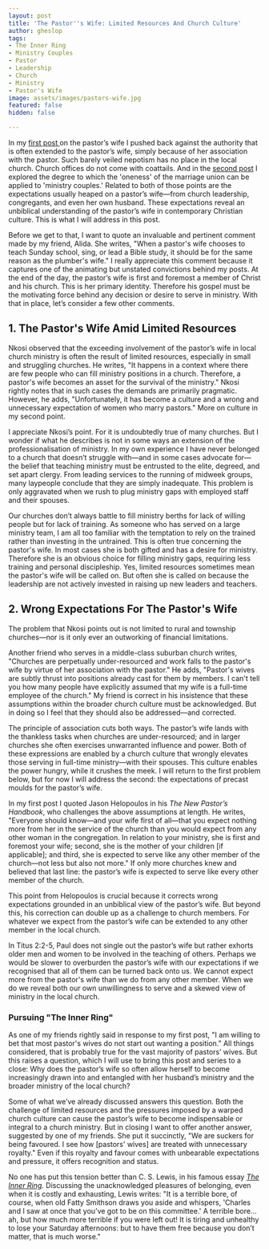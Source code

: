 ```yaml
---
layout: post
title: 'The Pastor''s Wife: Limited Resources And Church Culture'
author: gheslop
tags:
- The Inner Ring
- Ministry Couples
- Pastor
- Leadership
- Church
- Ministry
- Pastor's Wife
image: assets/images/pastors-wife.jpg
featured: false
hidden: false

---
```

In my [first post ](https://rekindle.co.za/content/2021-03-10-pastor-s-wife "Pastor's Wife Is Not A Church Office")on the pastor’s wife I pushed back against the authority that is often extended to the pastor’s wife, simply because of her association with the pastor. Such barely veiled nepotism has no place in the local church. Church offices do not come with coattails. And in the [second post](https://rekindle.co.za/content/2021-04-07-pastor-s-wife-marriage-and-ministry "Marriage And Ministry") I explored the degree to which the 'oneness' of the marriage union can be applied to 'ministry couples.' Related to both of those points are the expectations usually heaped on a pastor’s wife—from church leadership, congregants, and even her own husband. These expectations reveal an unbiblical understanding of the pastor’s wife in contemporary Christian culture. This is what I will address in this post.

Before we get to that, I want to quote an invaluable and pertinent comment made by my friend, Alida. She writes, "When a pastor's wife chooses to teach Sunday school, sing, or lead a Bible study, it should be for the same reason as the plumber's wife." I really appreciate this comment because it captures one of the animating but unstated convictions behind my posts. At the end of the day, the pastor’s wife is first and foremost a member of Christ and his church. This is her primary identity. Therefore his gospel must be the motivating force behind any decision or desire to serve in ministry. With that in place, let’s consider a few other comments.

## **1. The Pastor's Wife Amid Limited Resources**

Nkosi observed that the exceeding involvement of the pastor’s wife in local church ministry is often the result of limited resources, especially in small and struggling churches. He writes, "It happens in a context where there are few people who can fill ministry positions in a church. Therefore, a pastor's wife becomes an asset for the survival of the ministry." Nkosi rightly notes that in such cases the demands are primarily pragmatic. However, he adds, "Unfortunately, it has become a culture and a wrong and unnecessary expectation of women who marry pastors." More on culture in my second point.

I appreciate Nkosi’s point. For it is undoubtedly true of many churches. But I wonder if what he describes is not in some ways an extension of the professionalisation of ministry. In my own experience I have never belonged to a church that doesn’t struggle with—and in some cases advocate for—the belief that teaching ministry must be entrusted to the elite, degreed, and set apart clergy. From leading services to the running of midweek groups, many laypeople conclude that they are simply inadequate. This problem is only aggravated when we rush to plug ministry gaps with employed staff and their spouses.

Our churches don’t always battle to fill ministry berths for lack of willing people but for lack of training. As someone who has served on a large ministry team, I am all too familiar with the temptation to rely on the trained rather than investing in the untrained. This is often true concerning the pastor's wife. In most cases she is both gifted and has a desire for ministry. Therefore she is an obvious choice for filling ministry gaps, requiring less training and personal discipleship. Yes, limited resources sometimes mean the pastor's wife will be called on. But often she is called on because the leadership are not actively invested in raising up new leaders and teachers.

## **2. Wrong Expectations For The Pastor's Wife**

The problem that Nkosi points out is not limited to rural and township churches—nor is it only ever an outworking of financial limitations.

Another friend who serves in a middle-class suburban church writes, "Churches are perpetually under-resourced and work falls to the pastor's wife by virtue of her association with the pastor." He adds, "Pastor's wives are subtly thrust into positions already cast for them by members. I can't tell you how many people have explicitly assumed that my wife is a full-time employee of the church." My friend is correct in his insistence that these assumptions within the broader church culture must be acknowledged. But in doing so I feel that they should also be addressed—and corrected.

The principle of association cuts both ways. The pastor’s wife lands with the thankless tasks when churches are under-resourced; and in larger churches she often exercises unwarranted influence and power. Both of these expressions are enabled by a church culture that wrongly elevates those serving in full-time ministry—with their spouses. This culture enables the power hungry, while it crushes the meek. I will return to the first problem below, but for now I will address the second: the expectations of precast moulds for the pastor’s wife.

In my first post I quoted Jason Helopoulos in his _The New Pastor’s Handbook_, who challenges the above assumptions at length. He writes, "Everyone should know—and your wife first of all—that you expect nothing more from her in the service of the church than you would expect from any other woman in the congregation. In relation to your ministry, she is first and foremost your wife; second, she is the mother of your children \[if applicable\]; and third, she is expected to serve like any other member of the church—not less but also not more." If only more churches knew and believed that last line: the pastor’s wife is expected to serve like every other member of the church.

This point from Helopoulos is crucial because it corrects wrong expectations grounded in an unbiblical view of the pastor’s wife. But beyond this, his correction can double up as a challenge to church members. For whatever we expect from the pastor’s wife can be extended to any other member in the local church.

In Titus 2:2-5, Paul does not single out the pastor’s wife but rather exhorts older men and women to be involved in the teaching of others. Perhaps we would be slower to overburden the pastor’s wife with our expectations if we recognised that all of them can be turned back onto us. We cannot expect more from the pastor's wife than we do from any other member. When we do we reveal both our own unwillingness to serve and a skewed view of ministry in the local church.

### **Pursuing "The Inner Ring"**

As one of my friends rightly said in response to my first post, "I am willing to bet that most pastor's wives do not start out wanting a position." All things considered, that is probably true for the vast majority of pastors’ wives. But this raises a question, which I will use to bring this post and series to a close: Why does the pastor’s wife so often allow herself to become increasingly drawn into and entangled with her husband’s ministry and the broader ministry of the local church?

Some of what we’ve already discussed answers this question. Both the challenge of limited resources and the pressures imposed by a warped church culture can cause the pastor’s wife to become indispensable or integral to a church ministry. But in closing I want to offer another answer, suggested by one of my friends. She put it succinctly, "We are suckers for being favoured. I see how \[pastors' wives\] are treated with unnecessary royalty." Even if this royalty and favour comes with unbearable expectations and pressure, it offers recognition and status.

No one has put this tension better than C. S. Lewis, in his famous essay [_The Inner Ring_](https://www.lewissociety.org/innerring/ "The Inner Ring")_._ Discussing the unacknowledged pleasures of belonging, even when it is costly and exhausting, Lewis writes: "It is a terrible bore, of course, when old Fatty Smithson draws you aside and whispers, 'Charles and I saw at once that you’ve got to be on this committee.' A terrible bore… ah, but how much more terrible if you were left out! It is tiring and unhealthy to lose your Saturday afternoons: but to have them free because you don’t matter, that is much worse."